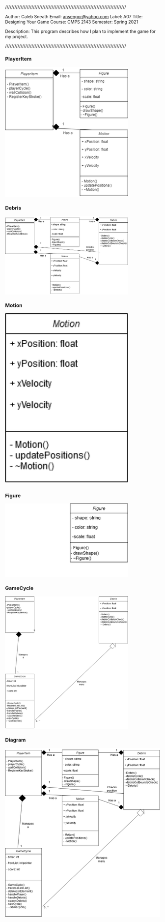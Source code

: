 //////////////////////////////////////////////////////////////////////////////

 Author:           Caleb Sneath
 Email:            ansengor@yahoo.com
 Label:            A07
 Title:            Designing Your Game
 Course:           CMPS 2143
 Semester:         Spring 2021

 Description:
       This program describes how I plan to implement the game for my project.
       
//////////////////////////////////////////////////////////////////////////////

### PlayerItem

<img src="https://github.com/CalebSneath/2143-OOP-sneath/blob/main/Assignments/A07/PlayerItem.png" width="400">

### Debris

<img src="https://github.com/CalebSneath/2143-OOP-sneath/blob/main/Assignments/A07/Debris.png" width="400">

### Motion

<img src="https://github.com/CalebSneath/2143-OOP-sneath/blob/main/Assignments/A07/Motion.png" width="400">

### Figure

<img src="https://github.com/CalebSneath/2143-OOP-sneath/blob/main/Assignments/A07/Figure.png" width="400">

### GameCycle

<img src="https://github.com/CalebSneath/2143-OOP-sneath/blob/main/Assignments/A07/GameCycle.png" width="400">

### Diagram

<img src="https://github.com/CalebSneath/2143-OOP-sneath/blob/main/Assignments/A07/Diagram.png" width="800">
